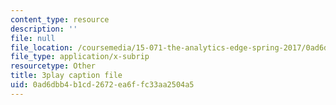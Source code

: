 ```yaml
---
content_type: resource
description: ''
file: null
file_location: /coursemedia/15-071-the-analytics-edge-spring-2017/0ad6dbb4b1cd2672ea6ffc33aa2504a5_0fWDzzMSk8I.srt
file_type: application/x-subrip
resourcetype: Other
title: 3play caption file
uid: 0ad6dbb4-b1cd-2672-ea6f-fc33aa2504a5
---
```

